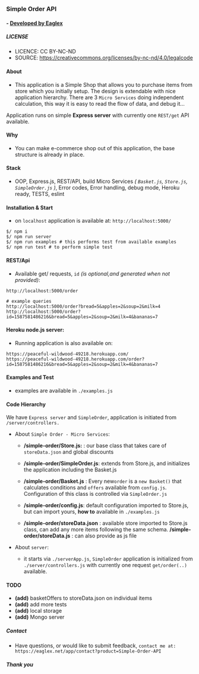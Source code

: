 ### Simple Order API
#### - [ Developed by Eaglex ](http://eaglex.net)

##### LICENSE
* LICENCE: CC BY-NC-ND
* SOURCE: https://creativecommons.org/licenses/by-nc-nd/4.0/legalcode


#### About

* This application is a Simple Shop that allows you to purchase items from store which you initially setup. The design is extendable with nice application hierarchy. There are 3 `Micro Services` doing independent calculation, this way it is easy to read the flow of data, and debug it...

Application runs on simple **Express server** with currently one `REST/get` API available.

#### Why
* You can make e-commerce shop out of this application, the base structure is already in place. 

#### Stack
* OOP, Express.js, REST/API, build Micro Services _( `Basket.js`, `Store.js`, `SimpleOrder.js` )_, Error codes, Error handling, debug mode, Heroku ready, TESTS, eslint


#### Installation & Start
* on `localhost` application is available at: `http://localhost:5000/` 
```
$/ npm i
$/ npm run server
$/ npm run examples # this performs test from available examples
$/ npm run test # to perform simple test
```


#### REST/Api
* Available get/ requests, `id` _(is optional,and generated when not provided)_:
```
http://localhost:5000/order

# example queries
http://localhost:5000/order?bread=5&apples=2&soup=2&milk=4
http://localhost:5000/order?id=1587581486216&bread=5&apples=2&soup=2&milk=4&bananas=7
```

  
#### Heroku node.js server:
* Running application is also available on:
```
https://peaceful-wildwood-49218.herokuapp.com/
https://peaceful-wildwood-49218.herokuapp.com/order?id=1587581486216&bread=5&apples=2&soup=2&milk=4&bananas=7
```

#### Examples and Test
* examples are available in `./examples.js`


#### Code Hierarchy

We have `Express server` and `SimpleOrder`, application is initiated from `/server/controllers.`

* About `Simple Order - Micro Services`:

	-  **/simple-order/Store.js:** : our base class that takes care of `storeData.json` and global discounts

	-  **/simple-order/SimpleOrder.js**: extends from Store.js, and initializes the application  including the Basket.js

	-  **/simple-order/Basket.js** : Every  new`order` is  a `new Basket()` that calculates conditions and `offers` available from `config.js`. Configuration of this class is controlled via `SimpleOrder.js`

	-  **/simple-order/config.js**: default configuration imported to Store.js, but can import yours, __how to__ available in `./examples.js`

	-  **/simple-order/storeData.json** : available store imported to Store.js class, can add any more items following the same schema.
	**/simple-order/storeData.js** : can also provide as js file


* About `server`:

	- it starts via `./serverApp.js`, `SimpleOrder` application is initialized from `./server/controllers.js` with currently one request `get/order(..)` available.


#### TODO
* **(add)** basketOffers to storeData.json on individual items
* **(add)** add more tests
* **(add)** local storage
* **(add)** Mongo server

##### Contact
 * Have questions, or would like to submit feedback, `contact me at: https://eaglex.net/app/contact?product=Simple-Order-API`


##### Thank you